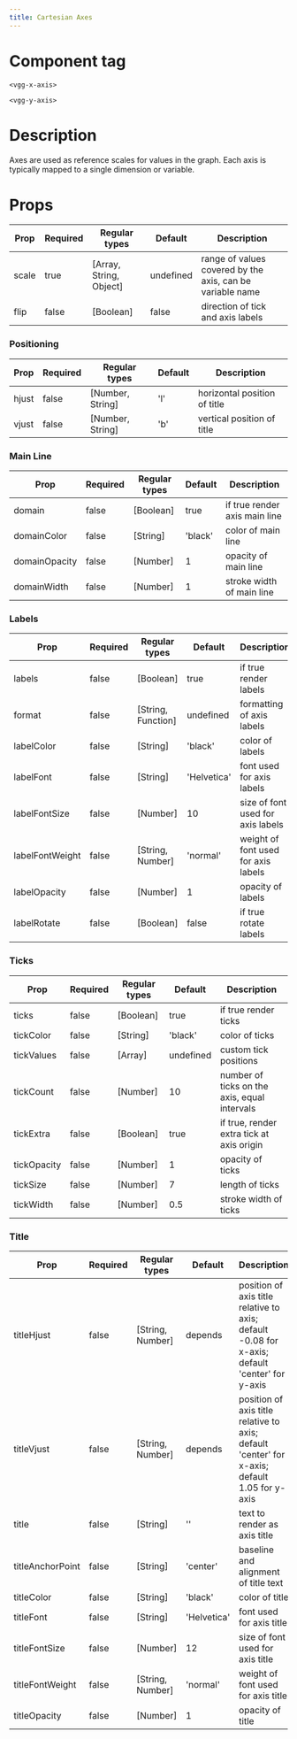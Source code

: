 ```yaml
---
title: Cartesian Axes
---
```


# Component tag

`<vgg-x-axis>`

`<vgg-y-axis>`

# Description

Axes are used as reference scales for values in the graph. Each axis is typically mapped to a single dimension or variable.

# Props

| Prop   | Required | Regular types           | Default   | Description                                               |
| ------ | -------- | ----------------------- | --------- | --------------------------------------------------------- |
| scale  | true     | [Array, String, Object] | undefined | range of values covered by the axis, can be variable name |
| flip   | false    | [Boolean]               | false     | direction of tick and axis labels                         |

### Positioning

| Prop | Required | Regular types    | Default   | Description                             |
| ---- | -------- | ---------------- | --------- | --------------------------------------- |
| hjust| false    | [Number, String] | 'l'       | horizontal position of title            |
| vjust| false    | [Number, String] | 'b'       | vertical position of title              |

### Main Line

| Prop           | Required | Regular types    | Default   | Description                             |
| -------------- | -------- | ---------------- | --------- | --------------------------------------- |
| domain         | false    | [Boolean]        | true      | if true render axis main line           |
| domainColor    | false    | [String]         | 'black'   | color of main line                      |
| domainOpacity  | false    | [Number]         | 1         | opacity of main line                    |
| domainWidth    | false    | [Number]         | 1         | stroke width of main line               |

### Labels

| Prop           | Required | Regular types      | Default     | Description                             |
| -------------- | -------- | ------------------ | ----------- | --------------------------------------- |
| labels         | false    | [Boolean]          | true        | if true render labels                   |
| format         | false    | [String, Function] | undefined | formatting of axis labels                 |
| labelColor     | false    | [String]           | 'black'     | color of labels                         |
| labelFont      | false    | [String]           | 'Helvetica' | font used for axis labels               |
| labelFontSize  | false    | [Number]           | 10          | size of font used for axis labels       |
| labelFontWeight| false    | [String, Number]   | 'normal'    | weight of font used for axis labels     |
| labelOpacity   | false    | [Number]           | 1           | opacity of labels                       |
| labelRotate    | false    | [Boolean]          | false       | if true rotate labels                   |

### Ticks

| Prop           | Required | Regular types    | Default     | Description                                    |
| -------------- | -------- | ---------------- | ----------- | ---------------------------------------------- |
| ticks          | false    | [Boolean]        | true        | if true render ticks                           |
| tickColor      | false    | [String]         | 'black'     | color of ticks                                 |
| tickValues     | false    | [Array]          | undefined   | custom tick positions                          |
| tickCount      | false    | [Number]         | 10          | number of ticks on the axis, equal intervals   |
| tickExtra      | false    | [Boolean]        | true        | if true, render extra tick at axis origin      |
| tickOpacity    | false    | [Number]         | 1           | opacity of ticks                               |
| tickSize       | false    | [Number]         | 7           | length of ticks                                |
| tickWidth      | false    | [Number]         | 0.5         | stroke width of ticks                          |

### Title

| Prop            | Required | Regular types    | Default     | Description                             |
| --------------- | -------- | ---------------- | ----------- | --------------------------------------- |
| titleHjust      | false    | [String, Number] | depends     | position of axis title relative to axis; default -0.08 for x-axis; default 'center' for y-axis |
| titleVjust      | false    | [String, Number] | depends     | position of axis title relative to axis; default 'center' for x-axis; default 1.05 for y-axis  |
| title           | false    | [String]         | ''          | text to render as axis title            |
| titleAnchorPoint| false    | [String]         | 'center'    | baseline and alignment of title text    |
| titleColor      | false    | [String]         | 'black'     | color of title                          |
| titleFont       | false    | [String]         | 'Helvetica' | font used for axis title                |
| titleFontSize   | false    | [Number]         | 12          | size of font used for axis title        |
| titleFontWeight | false    | [String, Number] | 'normal'    | weight of font used for axis title      |
| titleOpacity    | false    | [Number]         | 1           | opacity of title                        |
